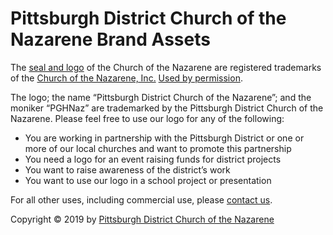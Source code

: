 # Pittsburgh District Church of the Nazarene Brand Assets

The [seal and logo](http://nazarene.org/identity/) of the Church of the Nazarene are registered trademarks of the [Church of the Nazarene, Inc.](http://nazarene.org/) [Used by permission](http://nazarene.org/sites/default/files/docs/Communications/Logos/Nazarene_Logo_Usage_Guide.pdf).

The logo; the name “Pittsburgh District Church of the Nazarene”; and the moniker “PGHNaz” are trademarked by the Pittsburgh District Church of the Nazarene. Please feel free to use our logo for any of the following:

* You are working in partnership with the Pittsburgh District or one or more of our local churches and want to promote this partnership
* You need a logo for an event raising funds for district projects
* You want to raise awareness of the district’s work
* You want to use our logo in a school project or presentation

For all other uses, including commercial use, please [contact us](https://pghnaz.org/contact/).

Copyright &copy; 2019 by [Pittsburgh District Church of the Nazarene](https://github.com/pghnaz/)

